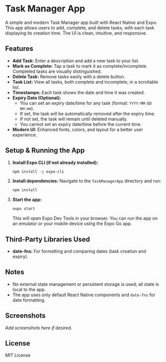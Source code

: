 # Task Manager App

A simple and modern Task Manager app built with React Native and Expo. This app allows users to add, complete, and delete tasks, with each task displaying its creation time. The UI is clean, intuitive, and responsive.

## Features

- **Add Task:** Enter a description and add a new task to your list.
- **Mark as Complete:** Tap a task to mark it as complete/incomplete. Completed tasks are visually distinguished.
- **Delete Task:** Remove tasks easily with a delete button.
- **Task List:** View all tasks, both complete and incomplete, in a scrollable list.
- **Timestamps:** Each task shows the date and time it was created.
- **Expiry Date (Optional):**
   - You can set an expiry date/time for any task (format: `YYYY-MM-DD HH:mm`).
   - If set, the task will be automatically removed after the expiry time.
   - If not set, the task will remain until deleted manually.
   - You cannot set an expiry date/time before the current time.
- **Modern UI:** Enhanced fonts, colors, and layout for a better user experience.

## Setup & Running the App

1. **Install Expo CLI (if not already installed):**
   ```sh
   npm install -g expo-cli
   ```
2. **Install dependencies:**
   Navigate to the `TaskManagerApp` directory and run:
   ```sh
   npm install
   ```
3. **Start the app:**
   ```sh
   expo start
   ```
   This will open Expo Dev Tools in your browser. You can run the app on an emulator or your mobile device using the Expo Go app.

## Third-Party Libraries Used

- **date-fns:** For formatting and comparing dates (task creation and expiry).

## Notes
- No external state management or persistent storage is used; all state is local to the app.
- The app uses only default React Native components and `date-fns` for date formatting.

## Screenshots

_Add screenshots here if desired._

## License

MIT License

